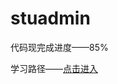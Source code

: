 # stuadmin
代码现完成进度——85%

学习路径——[点击进入](http://htmlpreview.github.io/?https://github.com/huanghaozi/stuadmin/blob/master/static/StudyRoute.html)
